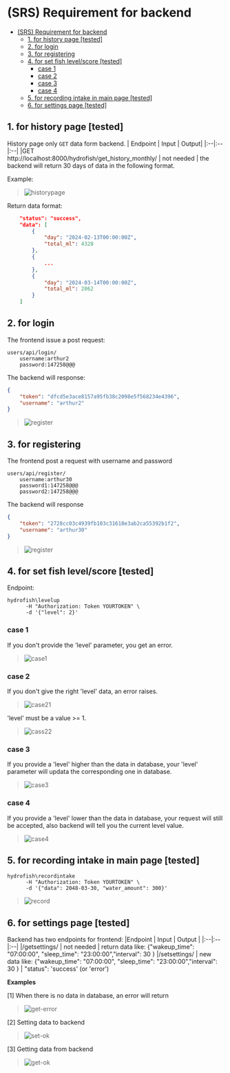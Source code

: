 # (SRS) Requirement for backend


- [(SRS) Requirement for backend](#srs-requirement-for-backend)
  - [1. for history page \[tested\]](#1-for-history-page-tested)
  - [2. for login](#2-for-login)
  - [3. for registering](#3-for-registering)
  - [4. for set fish level/score \[tested\]](#4-for-set-fish-levelscore-tested)
    - [case 1](#case-1)
    - [case 2](#case-2)
    - [case 3](#case-3)
    - [case 4](#case-4)
  - [5. for recording intake in main page \[tested\]](#5-for-recording-intake-in-main-page-tested)
  - [6. for settings page \[tested\]](#6-for-settings-page-tested)
  

## 1. for history page [tested]
History page only `GET` data form backend. 
| Endpoint | Input | Output|
|:--|:--|:--|
|GET <br> http://localhost:8000/hydrofish/get_history_monthly/ | not needed | the backend will return 30 days of data in the following format.

Example:
> ![historypage](/DOCUMENTS/pictures/14.png)


Return data format:
```json
    "status": "success",
    "data": [
        {
            "day": "2024-02-13T00:00:00Z",
            "total_ml": 4328
        },
        {
            ...
        },
        {
            "day": "2024-03-14T00:00:00Z",
            "total_ml": 2062
        }
    ]
```

## 2. for login 
The frontend issue a post request:
```
users/api/login/
    username:arthur2
    password:147258@@@
```
The backend will response:
```json
{
    "token": "dfcd5e3ace8157a95fb38c2098e5f568234e4396",
    "username": "arthur2"
}
```
>![register](/DOCUMENTS/pictures/71.png)


## 3. for registering
The frontend post a request with username and password
```
users/api/register/
    username:arthur30
    password1:147258@@@
    password2:147258@@@
```
The backend will response
```json
{
    "token": "2728cc03c4939fb103c31618e3ab2ca55392b1f2",
    "username": "arthur30"
}
```
>![register](/DOCUMENTS/pictures/72.png)

## 4. for set fish level/score [tested]
Endpoint:
```
hydrofish\levelup
      -H "Authorization: Token YOURTOKEN" \
      -d '{"level": 2}'
```
### case 1
If you don't provide the 'level' parameter, you get an error.
>![case1](/DOCUMENTS/pictures/32.png)

### case 2
If you don't give the right 'level' data, an error raises.
> ![case21](/DOCUMENTS/pictures/42.png)

'level' must be a value >= 1.
> ![cass22](/DOCUMENTS/pictures/31.png)

### case 3
If you provide a 'level' higher than the data in database, your 'level' parameter will updata the corresponding one in database.
> ![case3](/DOCUMENTS/pictures/33.png)

### case 4
If you provide a 'level' lower than the data in database, your request will still be accepted, also backend will tell you the current level value.
> ![case4](/DOCUMENTS/pictures/41.png)


## 5. for recording intake in main page [tested]

```
hydrofish\recordintake
      -H "Authorization: Token YOURTOKEN" \
      -d '{"data": 2048-03-30, "water_amount": 300}'
```

> ![record](/DOCUMENTS/pictures/51.png)


## 6. for settings page [tested]
Backend has two endpoints for frontend:
|Endpoint  | Input  | Output |
|:--|:--|:--|
|/getsettings/ | not needed | return data like: {"wakeup_time": "07:00:00", "sleep_time": "23:00:00","interval": 30 }
|/setsettings/ | new data like: {"wakeup_time": "07:00:00", "sleep_time": "23:00:00","interval": 30 } | "status": 'success' (or 'error')

**Examples**  


[1] When there is no data in database, an error will return
> ![get-error](/DOCUMENTS/pictures/61.png)

[2] Setting data to backend
> ![set-ok](/DOCUMENTS/pictures/62.png)

[3] Getting data from backend
> ![get-ok](/DOCUMENTS/pictures/63.png)

